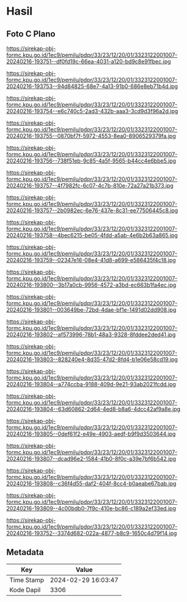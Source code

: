 # Hasil

## Foto C Plano

https://sirekap-obj-formc.kpu.go.id/1ec9/pemilu/pdpr/33/23/12/20/01/3323122001007-20240216-193751--df0fd19c-66ea-4031-a120-bd9c8e91fbec.jpg

https://sirekap-obj-formc.kpu.go.id/1ec9/pemilu/pdpr/33/23/12/20/01/3323122001007-20240216-193753--94d84825-68e7-4a13-91b0-686e8eb71b4d.jpg

https://sirekap-obj-formc.kpu.go.id/1ec9/pemilu/pdpr/33/23/12/20/01/3323122001007-20240216-193754--e6c740c5-2ad3-432b-aaa3-3cd9d3f96a2d.jpg

https://sirekap-obj-formc.kpu.go.id/1ec9/pemilu/pdpr/33/23/12/20/01/3323122001007-20240216-193755--0870bf7f-5972-4553-8ea0-8906529379fa.jpg

https://sirekap-obj-formc.kpu.go.id/1ec9/pemilu/pdpr/33/23/12/20/01/3323122001007-20240216-193756--738f51eb-9c85-4a5f-9565-b44cc4e6bbe5.jpg

https://sirekap-obj-formc.kpu.go.id/1ec9/pemilu/pdpr/33/23/12/20/01/3323122001007-20240216-193757--4f7982fc-6c07-4c7b-810e-72a27a21b373.jpg

https://sirekap-obj-formc.kpu.go.id/1ec9/pemilu/pdpr/33/23/12/20/01/3323122001007-20240216-193757--2b0982ec-6e76-437e-8c31-ee77506445c8.jpg

https://sirekap-obj-formc.kpu.go.id/1ec9/pemilu/pdpr/33/23/12/20/01/3323122001007-20240216-193758--4bec6215-be05-4fdd-a5ab-4e6b2b63a865.jpg

https://sirekap-obj-formc.kpu.go.id/1ec9/pemilu/pdpr/33/23/12/20/01/3323122001007-20240216-193759--02347e16-08e4-41d8-a699-e586435f4c18.jpg

https://sirekap-obj-formc.kpu.go.id/1ec9/pemilu/pdpr/33/23/12/20/01/3323122001007-20240216-193800--3b17a0cb-9956-4572-a3bd-ec663b1fa4ec.jpg

https://sirekap-obj-formc.kpu.go.id/1ec9/pemilu/pdpr/33/23/12/20/01/3323122001007-20240216-193801--003649be-72bd-4dae-bf1e-1491d02dd908.jpg

https://sirekap-obj-formc.kpu.go.id/1ec9/pemilu/pdpr/33/23/12/20/01/3323122001007-20240216-193802--af573996-78b1-48a3-9328-8fddee2ded41.jpg

https://sirekap-obj-formc.kpu.go.id/1ec9/pemilu/pdpr/33/23/12/20/01/3323122001007-20240216-193803--828240e4-8d35-47d2-8fd4-b1e06e58cd19.jpg

https://sirekap-obj-formc.kpu.go.id/1ec9/pemilu/pdpr/33/23/12/20/01/3323122001007-20240216-193804--a774ccba-9188-409d-9e21-93ab2021fcdd.jpg

https://sirekap-obj-formc.kpu.go.id/1ec9/pemilu/pdpr/33/23/12/20/01/3323122001007-20240216-193804--63d60862-2d64-4ed8-b8a6-4dcc42af9a8e.jpg

https://sirekap-obj-formc.kpu.go.id/1ec9/pemilu/pdpr/33/23/12/20/01/3323122001007-20240216-193805--0def61f2-e49e-4903-aedf-b9f9d3503644.jpg

https://sirekap-obj-formc.kpu.go.id/1ec9/pemilu/pdpr/33/23/12/20/01/3323122001007-20240216-193807--dcad96e2-1584-41b0-8f0c-a39e7bf6b542.jpg

https://sirekap-obj-formc.kpu.go.id/1ec9/pemilu/pdpr/33/23/12/20/01/3323122001007-20240216-193808--c36f4d55-daf2-404f-8cc4-b0aeabe67bab.jpg

https://sirekap-obj-formc.kpu.go.id/1ec9/pemilu/pdpr/33/23/12/20/01/3323122001007-20240216-193809--4c00bdb0-7f9c-410e-bc86-c189a2ef33ed.jpg

https://sirekap-obj-formc.kpu.go.id/1ec9/pemilu/pdpr/33/23/12/20/01/3323122001007-20240216-193752--3374d682-022a-4877-b8c9-1650c4d79f14.jpg


## Metadata

| Key        | Value               |
| ---------- | ------------------- |
| Time Stamp | 2024-02-29 16:03:47 |
| Kode Dapil | 3306                |



